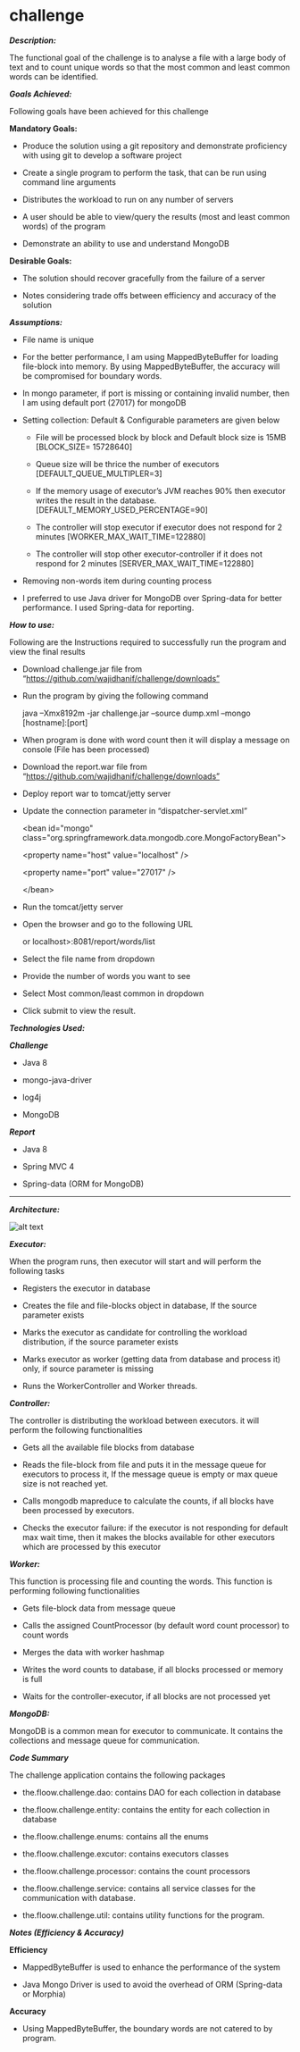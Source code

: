 # challenge
***Description:***

The functional goal of the challenge is to analyse a file with a large
body of text and to count unique words so that the most common and least
common words can be identified.

***Goals Achieved:***

Following goals have been achieved for this challenge

**Mandatory Goals:**

-   Produce the solution using a git repository and demonstrate
    proficiency with using git to develop a software project

-   Create a single program to perform the task, that can be run using
    command line arguments

-   Distributes the workload to run on any number of servers

-   A user should be able to view/query the results (most and least
    common words) of the program

-   Demonstrate an ability to use and understand MongoDB

**Desirable Goals:**

-   The solution should recover gracefully from the failure of a server

-   Notes considering trade offs between efficiency and accuracy of the
    solution

***Assumptions:***

-   File name is unique

-   For the better performance, I am using MappedByteBuffer for loading
    file-block into memory. By using MappedByteBuffer, the accuracy will
    be compromised for boundary words.

-   In mongo parameter, if port is missing or containing invalid number,
    then I am using default port (27017) for mongoDB

-   Setting collection: Default & Configurable parameters are given
    below

    -   File will be processed block by block and Default block size is
        15MB \[BLOCK\_SIZE= 15728640\]

    -   Queue size will be thrice the number of executors
        \[DEFAULT\_QUEUE\_MULTIPLER=3\]

    -   If the memory usage of executor’s JVM reaches 90% then executor
        writes the result in the database.
        \[DEFAULT\_MEMORY\_USED\_PERCENTAGE=90\]

    -   The controller will stop executor if executor does not respond
        for 2 minutes \[WORKER\_MAX\_WAIT\_TIME=122880\]

    -   The controller will stop other executor-controller if it does
        not respond for 2 minutes \[SERVER\_MAX\_WAIT\_TIME=122880\]

-   Removing non-words item during counting process

-   I preferred to use Java driver for MongoDB over Spring-data for
    better performance. I used Spring-data for reporting.

***How to use:***

Following are the Instructions required to successfully run the program
and view the final results

-   Download challenge.jar file from
    “https://github.com/wajidhanif/challenge/downloads”

-   Run the program by giving the following command

    java –Xmx8192m -jar challenge.jar –source dump.xml –mongo
    \[hostname\]:\[port\]

-   When program is done with word count then it will display a message
    on console (File has been processed)

-   Download the report.war file from
    “https://github.com/wajidhanif/challenge/downloads”

-   Deploy report war to tomcat/jetty server

-   Update the connection parameter in “dispatcher-servlet.xml”

    &lt;bean id="mongo"
    class="org.springframework.data.mongodb.core.MongoFactoryBean"&gt;

    &lt;property name="host" value="localhost" /&gt;

    &lt;property name="port" value="27017" /&gt;

    &lt;/bean&gt;

-   Run the tomcat/jetty server

-   Open the browser and go to the following URL

    or localhost&gt;:8081/report/words/list

-   Select the file name from dropdown

-   Provide the number of words you want to see

-   Select Most common/least common in dropdown

-   Click submit to view the result.

***Technologies Used:***

***Challenge***

-   Java 8

-   mongo-java-driver

-   log4j

-   MongoDB

***Report***

-   Java 8

-   Spring MVC 4

-   Spring-data (ORM for MongoDB)

***

***Architecture:***

![alt text](https://github.com/wajidhanif/challenge/downloads/architecture.jpg)


***Executor:***

When the program runs, then executor will start and will perform the
following tasks

-   Registers the executor in database

-   Creates the file and file-blocks object in database, If the source
    parameter exists

-   Marks the executor as candidate for controlling the workload
    distribution, if the source parameter exists

-   Marks executor as worker (getting data from database and process it)
    only, if source parameter is missing

-   Runs the WorkerController and Worker threads.

***Controller:***

The controller is distributing the workload between executors. it will
perform the following functionalities

-   Gets all the available file blocks from database

-   Reads the file-block from file and puts it in the message queue for
    executors to process it, If the message queue is empty or max queue
    size is not reached yet.

-   Calls mongodb mapreduce to calculate the counts, if all blocks have
    been processed by executors.

-   Checks the executor failure: if the executor is not responding for
    default max wait time, then it makes the blocks available for other
    executors which are processed by this executor

***Worker:***

This function is processing file and counting the words. This function
is performing following functionalities

-   Gets file-block data from message queue

-   Calls the assigned CountProcessor (by default word count processor)
    to count words

-   Merges the data with worker hashmap

-   Writes the word counts to database, if all blocks processed or
    memory is full

-   Waits for the controller-executor, if all blocks are not processed
    yet

***MongoDB:***

MongoDB is a common mean for executor to communicate. It contains the
collections and message queue for communication.

***Code Summary***

The challenge application contains the following packages

-   the.floow.challenge.dao: contains DAO for each collection in
    database

-   the.floow.challenge.entity: contains the entity for each collection
    in database

-   the.floow.challenge.enums: contains all the enums

-   the.floow.challenge.excutor: contains executors classes

-   the.floow.challenge.processor: contains the count processors

-   the.floow.challenge.service: contains all service classes for the
    communication with database.

-   the.floow.challenge.util: contains utility functions for the
    program.

***Notes (Efficiency & Accuracy)***

**Efficiency**

-   MappedByteBuffer is used to enhance the performance of the system

-   Java Mongo Driver is used to avoid the overhead of ORM (Spring-data
    or Morphia)

**Accuracy**

-   Using MappedByteBuffer, the boundary words are not catered to by
    program.
